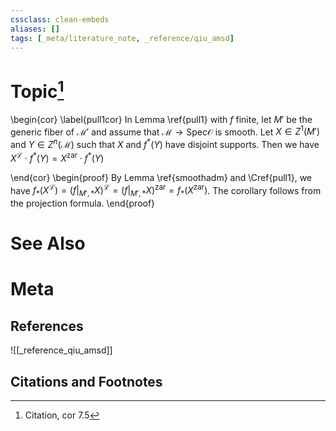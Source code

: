```yaml
---
cssclass: clean-embeds
aliases: []
tags: [_meta/literature_note, _reference/qiu_amsd]
---
```

# Topic[^1]
\begin{cor} \label{pull1cor}
In Lemma \ref{pull1} with $f$   finite, let $M'$ be the generic fiber of ${\mathcal {M}}'$ and assume that ${\mathcal {M}}\to {\mathrm{Spec}} {\mathcal {O}}$ is smooth. Let  $X\in Z^1(M')$ and $Y\in Z^{n}({\mathcal {M}})$ such that   $X$ and $f^{*}(Y)$ have disjoint supports.
Then we have 
$X^{\mathcal {L}}\cdot f^*(Y)=X^{\mathrm{zar}}\cdot f^*(Y)$

\end{cor}
\begin{proof} By Lemma \ref{smoothadm} and \Cref{pull1}, we have  $f_*(X^{\mathcal {L}})=(f|_{M',*}X)^{\mathcal {L}}=(f|_{M',*}X)^{\mathrm{zar}}=f_*(X^{\mathrm{zar}})$. The corollary follows from the projection formula.
\end{proof}

# See Also

# Meta
## References
![[_reference_qiu_amsd]]


## Citations and Footnotes
[^1]: Citation, cor 7.5
